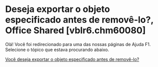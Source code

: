 
# Deseja exportar o objeto especificado antes de removê-lo?, Office Shared [vblr6.chm60080]

Olá! Você foi redirecionado para uma das nossas páginas de Ajuda F1. Selecione o tópico que estava procurando abaixo.

[Você deseja exportar o objeto especificado antes de removê-lo?](http://msdn.microsoft.com/library/b4d59611-58ee-de9b-488e-bde1be850d31%28Office.15%29.aspx)
